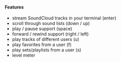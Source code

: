 #### Features
* stream SoundCloud tracks in your terminal (enter)
* scroll through sound lists (down / up)
* play / pause support (space)
* forward / rewind support (right / left)
* play tracks of different users (u)
* play favorites from a user (f)
* play sets/playlists from a user (s)
* level meter
